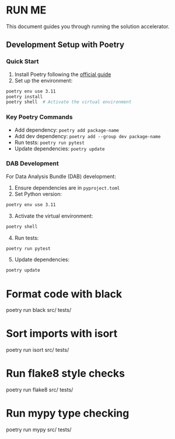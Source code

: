 # RUN ME

This document guides you through running the solution accelerator.

## Development Setup with Poetry

### Quick Start

1. Install Poetry following the [official guide](https://python-poetry.org/docs/#installation)
2. Set up the environment:
```bash
poetry env use 3.11
poetry install
poetry shell  # Activate the virtual environment
```

### Key Poetry Commands

- Add dependency: `poetry add package-name`
- Add dev dependency: `poetry add --group dev package-name`
- Run tests: `poetry run pytest`
- Update dependencies: `poetry update`

### DAB Development

For Data Analysis Bundle (DAB) development:

1. Ensure dependencies are in `pyproject.toml`
2. Set Python version:
```bash
poetry env use 3.11
```

3. Activate the virtual environment:
```bash
poetry shell
```

4. Run tests:
```bash
poetry run pytest
```

5. Update dependencies:
```bash
poetry update
```

# Format code with black
poetry run black src/ tests/

# Sort imports with isort
poetry run isort src/ tests/

# Run flake8 style checks
poetry run flake8 src/ tests/

# Run mypy type checking
poetry run mypy src/ tests/